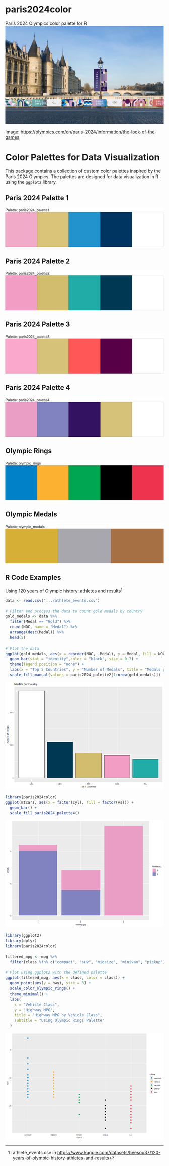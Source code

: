 # paris2024color
Paris 2024 Olympics color palette for R 
![Paris 2024](https://github.com/ezgisiir/paris2024color/blob/main/paris_2024.PNG?raw=true)

Image: https://olympics.com/en/paris-2024/information/the-look-of-the-games

# Color Palettes for Data Visualization

This package contains a collection of custom color palettes inspired by the Paris 2024 Olympics. The palettes are designed for data visualization in R using the `ggplot2` library.

## Paris 2024 Palette 1

![Paris 2024 Palette 1](plots/paris2024_palette1.png)

## Paris 2024 Palette 2

![Paris 2024 Palette 2](plots/paris2024_palette2.png)

## Paris 2024 Palette 3

![Paris 2024 Palette 3](plots/paris2024_palette3.png)

## Paris 2024 Palette 4

![Paris 2024 Palette 4](plots/paris2024_palette4.png)

## Olympic Rings

![Olympic Rings](plots/olympic_rings.png)

## Olympic Medals

![Olympic Medals](plots/olympic_medals.png)

## R Code Examples

Using 120 years of Olympic history: athletes and results[^1]

```r
data <- read.csv(".../athlete_events.csv")

# Filter and process the data to count gold medals by country
gold_medals <- data %>%
  filter(Medal == "Gold") %>%
  count(NOC, name = "Medal") %>%
  arrange(desc(Medal)) %>%
  head(5)

# Plot the data
ggplot(gold_medals, aes(x = reorder(NOC, -Medal), y = Medal, fill = NOC)) +
  geom_bar(stat = "identity",color = "black", size = 0.7) +
  theme(legend.position = "none") +
  labs(x = "Top 5 Countries", y = "Number of Medals", title = "Medals per Country") +
  scale_fill_manual(values = paris2024_palette2[1:nrow(gold_medals)])
```

![Plot](plots/Rplot.png)


```r
library(paris2024color)
ggplot(mtcars, aes(x = factor(cyl), fill = factor(vs))) +
  geom_bar() +
  scale_fill_paris2024_palette4()
```
![Plot](plots/Rplot01.png)



```r
library(ggplot2)
library(dplyr)
library(paris2024color)

filtered_mpg <- mpg %>%
  filter(class %in% c("compact", "suv", "midsize", "minivan", "pickup"))

# Plot using ggplot2 with the defined palette
ggplot(filtered_mpg, aes(x = class, color = class)) +
  geom_point(aes(y = hwy), size = 3) +
  scale_color_olympic_rings() +
  theme_minimal() +
  labs(
    x = "Vehicle Class",
    y = "Highway MPG",
    title = "Highway MPG by Vehicle Class",
    subtitle = "Using Olympic Rings Palette"
  )
```
![Plot](plots/Rplot02.png)



[^1]: athlete_events.csv in  https://www.kaggle.com/datasets/heesoo37/120-years-of-olympic-history-athletes-and-results

